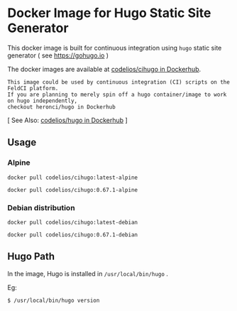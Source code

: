 # Docker Image for Hugo Static Site Generator

This docker image is built for continuous integration using `hugo` static site generator ( see https://gohugo.io )

The docker images are available at [codelios/cihugo in Dockerhub](https://hub.docker.com/r/codelios/cihugo).

```
This image could be used by continuous integration (CI) scripts on the FeldCI platform.
If you are planning to merely spin off a hugo container/image to work on hugo independently,
checkout heronci/hugo in Dockerhub
```
[ See Also: [codelios/hugo in Dockerhub](https://hub.docker.com/r/codelios/hugo) ]

## Usage

### Alpine

```
docker pull codelios/cihugo:latest-alpine
```

```
docker pull codelios/cihugo:0.67.1-alpine
```

### Debian distribution

```
docker pull codelios/cihugo:latest-debian
```

```
docker pull codelios/cihugo:0.67.1-debian
```

## Hugo Path

In the image, Hugo is installed in `/usr/local/bin/hugo` .

Eg:

```
$ /usr/local/bin/hugo version
```
